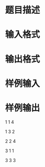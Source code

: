 

# 题目描述



# 输入格式



# 输出格式



# 样例输入



# 样例输出


<p>
1 1 4 
</p>
<p>
1 3 2 
</p>
<p>
2 2 4 
</p>
<p>
3 1 1 
</p>
<p>
3 3 3
</p>
